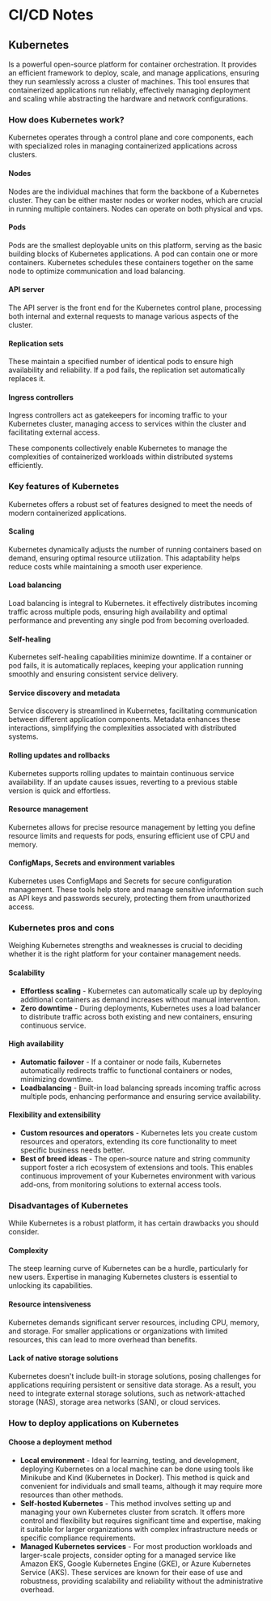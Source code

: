 # CI/CD Notes

## Kubernetes

Is a powerful open-source platform for container orchestration. It provides an efficient framework to deploy, scale, and manage applications, ensuring they run seamlessly across a cluster of machines.
This tool ensures that containerized applications run reliably, effectively managing deployment and scaling while abstracting the hardware and network configurations.

### How does Kubernetes work?

Kubernetes operates through a control plane and core components, each with specialized roles in managing containerized applications across clusters.

#### Nodes

Nodes are the individual machines that form the backbone of a Kubernetes cluster. They can be either master nodes or worker nodes, which are crucial in running multiple containers. Nodes can operate on both physical and vps.

#### Pods

Pods are the smallest deployable units on this platform, serving as the basic building blocks of Kubernetes applications. A pod can contain one or more containers. Kubernetes schedules these containers together on the same node to optimize communication and load balancing.

#### API server

The API server is the front end for the Kubernetes control plane, processing both internal and external requests to manage various aspects of the cluster.

#### Replication sets

These maintain a specified number of identical pods to ensure high availability and reliability. If a pod fails, the replication set automatically replaces it.

#### Ingress controllers

Ingress controllers act as gatekeepers for incoming traffic to your Kubernetes cluster, managing access to services within the cluster and facilitating external access.

These components collectively enable Kubernetes to manage the complexities of containerized workloads within distributed systems efficiently.

### Key features of Kubernetes

Kubernetes offers a robust set of features designed to meet the needs of modern containerized applications.

#### Scaling

Kubernetes dynamically adjusts the number of running containers based on demand, ensuring optimal resource utilization. This adaptability helps reduce costs while maintaining a smooth user experience.

#### Load balancing

Load balancing is integral to Kubernetes. it effectively distributes incoming traffic across multiple pods, ensuring high availability and optimal performance and preventing any single pod from becoming overloaded.

#### Self-healing

Kubernetes self-healing capabilities minimize downtime. If a container or pod fails, it is automatically replaces, keeping your application running smoothly and ensuring consistent service delivery.

#### Service discovery and metadata

Service discovery is streamlined in Kubernetes, facilitating communication between different application components. Metadata enhances these interactions, simplifying the complexities associated with distributed systems.

#### Rolling updates and rollbacks

Kubernetes supports rolling updates to maintain continuous service availability. If an update causes issues, reverting to a previous stable version is quick and effortless.

#### Resource management

Kubernetes allows for precise resource management by letting you define resource limits and requests for pods, ensuring efficient use of CPU and memory.

#### ConfigMaps, Secrets and environment variables

Kubernetes uses ConfigMaps and Secrets for secure configuration management. These tools help store and manage sensitive information such as API keys and passwords securely, protecting them from unauthorized access.

### Kubernetes pros and cons

Weighing Kubernetes strengths and weaknesses is crucial to deciding whether it is the right platform for your container management needs.

#### Scalability

- **Effortless scaling** - Kubernetes can automatically scale up by deploying additional containers as demand increases without manual intervention.
- **Zero downtime** - During deployments, Kubernetes uses a load balancer to distribute traffic across both existing and new containers, ensuring continuous service.

#### High availability

- **Automatic failover** - If a container or node fails, Kubernetes automatically redirects traffic to functional containers or nodes, minimizing downtime.
- **Loadbalancing** - Built-in load balancing spreads incoming traffic across multiple pods, enhancing performance and ensuring service availability.

#### Flexibility and extensibility

- **Custom resources and operators** - Kubernetes lets you create custom resources and operators, extending its core functionality to meet specific business needs better.
- **Best of breed ideas** - The open-source nature and string community support foster a rich ecosystem of extensions and tools. This enables continuous improvement of your Kubernetes environment with various add-ons, from monitoring solutions to external access tools.

### Disadvantages of Kubernetes

While Kubernetes is a robust platform, it has certain drawbacks you should consider.

#### Complexity

The steep learning curve of Kubernetes can be a hurdle, particularly for new users. Expertise in managing Kubernetes clusters is essential to unlocking its capabilities.

#### Resource intensiveness

Kubernetes demands significant server resources, including CPU, memory, and storage. For smaller applications or organizations with limited resources, this can lead to more overhead than benefits.

#### Lack of native storage solutions

Kubernetes doesn't include built-in storage solutions, posing challenges for applications requiring persistent or sensitive data storage. As a result, you need to integrate external storage solutions, such as network-attached storage (NAS), storage area networks (SAN), or cloud services.

### How to deploy applications on Kubernetes

#### Choose a deployment method

- **Local environment** - Ideal for learning, testing, and development, deploying Kubernetes on a local machine can be done using tools like Minikube and Kind (Kubernetes in Docker). This method is quick and convenient for individuals and small teams, although it may require more resources than other methods.
- **Self-hosted Kubernetes** - This method involves setting up and managing your own Kubernetes cluster from scratch. It offers more control and flexibility but requires significant time and expertise, making it suitable for larger organizations with complex infrastructure needs or specific compliance requirements.
- **Managed Kubernetes services** - For most production workloads and larger-scale projects, consider opting for a managed service like Amazon EKS, Google Kubernetes Engine (GKE), or Azure Kubernetes Service (AKS). These services are known for their ease of use and robustness, providing scalability and reliability without the administrative overhead.
